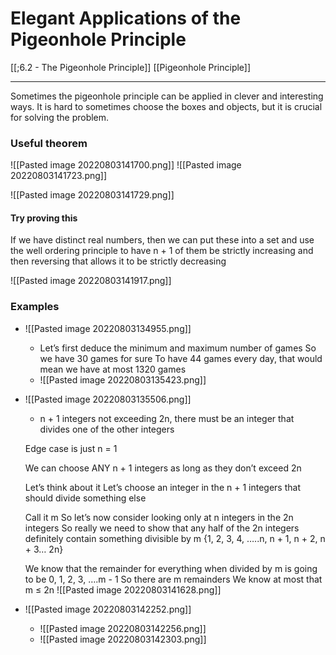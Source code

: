 # Elegant Applications of the Pigeonhole Principle

[[;6.2 - The Pigeonhole Principle]]
[[Pigeonhole Principle]]

---

Sometimes the pigeonhole principle can be applied in clever and interesting ways.
It is hard to sometimes choose the boxes and objects, but it is crucial for solving the problem. 


### Useful theorem

![[Pasted image 20220803141700.png]]
![[Pasted image 20220803141723.png]]

![[Pasted image 20220803141729.png]]

#### Try proving this 

If we have distinct real numbers, then we can put these into a set and use the well ordering principle to have n + 1 of them be strictly increasing and then reversing that allows it to be strictly decreasing

![[Pasted image 20220803141917.png]]







### Examples


- ![[Pasted image 20220803134955.png]]
	- Let’s first deduce the minimum and maximum number of games
	  So we have 30 games for sure 
	  To have 44 games every day, that would mean we have at most 1320 games
	- ![[Pasted image 20220803135423.png]]
- ![[Pasted image 20220803135506.png]]
	- n + 1 integers not exceeding 2n, there must be an integer that divides one of the other integers
	  
	 Edge case is just n = 1
	 
	 We can choose ANY n + 1 integers as long as they don’t exceed 2n 
	 
	 Let’s think about it 
	 Let’s choose an integer in the n + 1 integers that should divide something else
	 
	 Call it m 
	 So let’s now consider looking only at n integers in the 2n integers
	 So really we need to show that any half of the 2n integers definitely contain something divisible by m
	 {1, 2, 3, 4, …..n, n + 1, n + 2, n + 3… 2n}
	
 	 
	 We know that the remainder for everything when divided by m is going to be 0, 1, 2, 3, ….m - 1
	 So there are m remainders 
	 We know at most that m ≤ 2n
	 ![[Pasted image 20220803141628.png]]
- ![[Pasted image 20220803142252.png]]
	- ![[Pasted image 20220803142256.png]]
	- ![[Pasted image 20220803142303.png]]
